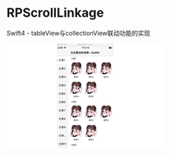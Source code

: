 # RPScrollLinkage
Swift4 - tableView与collectionView联动功能的实现

![image](https://github.com/gongyuhonglou/RPScrollLinkage/blob/master/RPScrollLinkage/左右联动swift4.gif)
